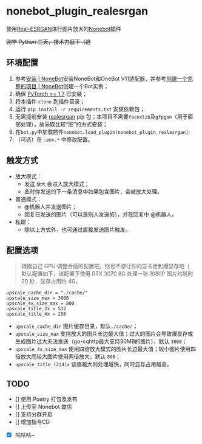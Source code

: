 # nonebot_plugin_realesrgan

使用[Real-ESRGAN](https://github.com/xinntao/Real-ESRGAN)进行图片放大的[Nonebot](https://github.com/nonebot/nonebot2)插件

~~刚学 Python 三天，技术力低下（逃~~

## 环境配置

1. 参考[安装 | NoneBot](https://v2.nonebot.dev/guide/installation.html)安装NoneBot和OneBot V11适配器，并参考[创建一个完整的项目 | NoneBot](https://v2.nonebot.dev/guide/creating-a-project.html)创建一个Bot实例；
2. 确保 [PyTorch >= 1.7](https://pytorch.org/) 已安装；
3. 将本插件 `clone` 到插件目录；
4. 运行 `pip install -r requirements.txt` 安装依赖包；
5. 无需提前安装 [realesrgan](https://pypi.org/project/realesrgan/) pip 包；本项目不需要`facexlib`及`gfpgan`（用于面部处理），故采取比较“脏”的方式安装；
6. 在`bot.py`中加载插件`nonebot.load_plugin(nonebot_plugin_realesrgan)`;
7. （可选）在 `.env.*` 中修改配置。

## 触发方式

- 放大模式：
  - 发送 `放大` 会进入放大模式；
  - 此时你发送的下一条消息中如果包含图片，会被放大处理。
- 普通模式：
  - @机器人并发送图片；
  - 回复已发送的图片（可以是别人发送的），并在回复中 @机器人。
- 私聊：
  - 除以上方式外，也可通过直接发送图片触发。

## 配置选项

> 根据自己 GPU 调整合适的配置吧，你也不想让你的显卡走到爆显存吧（  
> 默认配置如下，该配置下使用 RTX 3070 8G 处理一张 1080P 图片约耗时 20 秒，显存占用约 4G。
```
upscale_cache_dir = "./cache/"
upscale_size_max = 3000
upscale_4x_size_max = 800
upscale_title_2x = 512
upscale_title_4x = 256
```
- `upscale_cache_dir` 图片缓存目录，默认`./cache/`；
- `upscale_size_max` 支持放大的图片长边最大值；过大的图片会导致爆显存或生成图片过大无法发送（go-cqhttp最大支持30MB的图片），默认 `3000`；
- `upscale_4x_size_max` 使用四倍放大模式的图片长边最大值；较小图片使用四倍放大而较大图片使用两倍放大，默认 `800`；
- `upscale_title_(2|4)x` 该值越大则处理越快，同时显存占用越高。
  
## TODO

- [] 使用 Poetry 打包及发布
- [] 上传至 Nonebot 商店
- [] 支持分群开启
- [] 增加指令CD
- [x] 咕咕咕~
